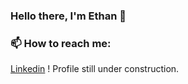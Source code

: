 ### Hello there, I'm Ethan 👋


### 📫 How to reach me: 
[Linkedin](https://www.linkedin.com/in/ethan-liu-069717216/)
! Profile still under construction.
